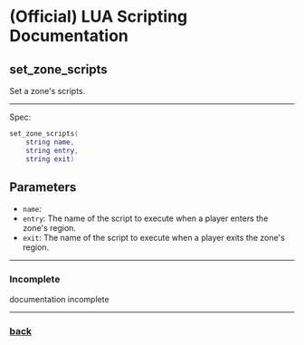 
# (Official) LUA Scripting Documentation

## set_zone_scripts

Set a zone's scripts.

___

Spec:

```lua
set_zone_scripts(
	string name,
	string entry,
	string exit)
```

## Parameters

- `name`: 
- `entry`: The name of the script to execute when a player enters the zone's region.
- `exit`: The name of the script to execute when a player exits the zone's region.

___

### Incomplete

documentation incomplete

___

### [back](../zones)
